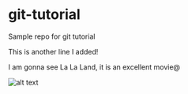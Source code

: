 # git-tutorial
Sample repo for git tutorial

This is another line I added!

I am gonna see La La Land, it is an excellent movie@

![alt text](C:\Users\Asus1\OneDrive\Pictures "Logo Title Text 1")